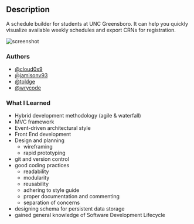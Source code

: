 ## Description

A schedule builder for students at UNC Greensboro. It can help
you quickly visualize available weekly schedules and export CRNs for
registration.

![screenshot](screenshot.png)

### Authors
- [@cloud0x9](https://github.com/cloud0x9)
- [@jamisonv93](https://github.com/jamisonv93)
- [@toldge](https://github.com/toldge)
- [@wrycode](https://github.com/wrycode)

### What I Learned

- Hybrid development methodology (agile & waterfall)
- MVC framework
- Event-driven architectural style
- Front End development
- Design and planning
  - wireframing
  - rapid prototyping
- git and version control
- good coding practices
  - readability
  - modularity
  - reusability
  - adhering to style guide
  - proper documentation and commenting
  - separation of concerns
- designing schema for persistent data storage
- gained general knowledge of Software Development Lifecycle
